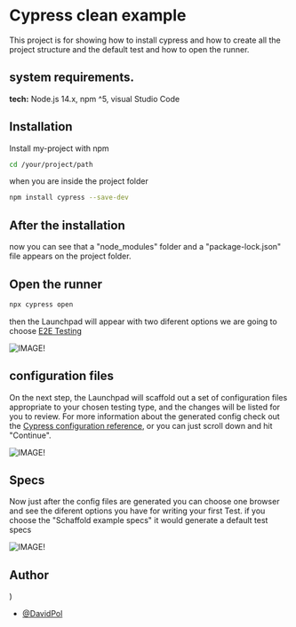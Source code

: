 
#  Cypress clean example
This project is for showing how to install cypress and how to create all the project structure and the default test and how to open the runner.


## system requirements.

**tech:** Node.js 14.x, npm ^5, visual Studio Code



## Installation

Install my-project with npm

```bash
cd /your/project/path

```
when you are inside the project folder

```bash
npm install cypress --save-dev
```
    
## After the installation

now you can see that a "node_modules" folder and a "package-lock.json" file  appears on the project folder.


## Open the runner
```bash
npx cypress open

```
then the Launchpad will appear with two diferent options
we are going to choose [E2E Testing](https://docs.cypress.io/guides/core-concepts/testing-types#What-is-E2E-Testing)

![IMAGE!](https://docs.cypress.io/img/guides/getting-started/opening-the-app/launchpad.png)


 


## configuration files 

On the next step, the Launchpad will scaffold out a set of configuration files appropriate to your chosen testing type, and the changes will be listed for you to review. For more information about the generated config check out the [Cypress configuration reference](https://docs.cypress.io/guides/references/configuration), or you can just scroll down and hit "Continue".

![IMAGE!](https://docs.cypress.io/img/guides/getting-started/opening-the-app/scaffolded-files.png)



## Specs

Now just after the config files are generated you can choose one browser and see the diferent options you have for writing your first Test.
if you choose the "Schaffold example specs"
it would generate a default test specs 

![IMAGE!](https://external-content.duckduckgo.com/iu/?u=https%3A%2F%2Fcdn.hashnode.com%2Fres%2Fhashnode%2Fimage%2Fupload%2Fv1655051002290%2FSJ6NgSJQ4.png&f=1&nofb=1&ipt=da430d6d23128c5703c345c61c3f369881bd6e9da9e8935a774cbd2547d7aac8&ipo=images)

## Author


)
 - [@DavidPol](https://https://github.com/DavidPolSanchez)

